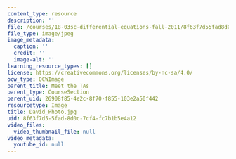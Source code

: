 ```yaml
---
content_type: resource
description: ''
file: /courses/18-03sc-differential-equations-fall-2011/8f63f7d55fad8d0c7cf4fc7b1b5e4a12_David_Photo.jpg
file_type: image/jpeg
image_metadata:
  caption: ''
  credit: ''
  image-alt: ''
learning_resource_types: []
license: https://creativecommons.org/licenses/by-nc-sa/4.0/
ocw_type: OCWImage
parent_title: Meet the TAs
parent_type: CourseSection
parent_uid: 26908f85-4e2c-8f70-f855-103e2a50f442
resourcetype: Image
title: David_Photo.jpg
uid: 8f63f7d5-5fad-8d0c-7cf4-fc7b1b5e4a12
video_files:
  video_thumbnail_file: null
video_metadata:
  youtube_id: null
---
```

